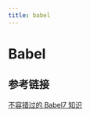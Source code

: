 ```yaml
---
title: babel
---
```


# Babel

## 参考链接

[不容错过的 Babel7 知识](https://juejin.cn/post/6844904008679686152)
